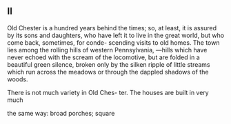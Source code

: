  

## II

Old Chester is a hundred years
behind the times; so, at least, it is
assured by its sons and daughters, who
have left it to live in the great world, but
who come back, sometimes, for conde-
scending visits to old homes. The town
lies among the rolling hills of western
Pennsylvania, —hills which have never
echoed with the scream of the locomotive,
but are folded in a beautiful green silence,
broken only by the silken ripple of little
streams which run across the meadows or
through the dappled shadows of the woods.

There is not much variety in Old Ches-
ter. The houses are built in very much

the same way: broad porches; square


